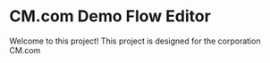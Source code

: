 
# CM.com Demo Flow Editor

Welcome to this project!
This project is designed for the corporation CM.com
